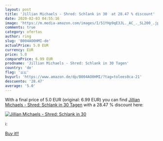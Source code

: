 ```yaml
---
layout: post
title: 'Jillian Michaels - Shred: Schlank in 30  at 28.47 % discount'
date: 2020-02-03 04:55:16
image: 'https://m.media-amazon.com/images/I/51YHp9qE3JL._AC_._SL200_.jpg'
comments: true
category: ofertas
author: ring
slug: 'B004AO0HMI-de'
actualPrice: 5.0 EUR
currency: EUR
price: 5.0
comparePrice: 6.99 EUR
prodname: 'Jillian Michaels - Shred: Schlank in 30 Tagen'
country: 'de'
flag: '🇩🇪'
buyurl: 'https://www.amazon.de/dp/B004AO0HMI/?tag=tolees0ca-21'
descuento: '28.47'
average: '5.0'
---
```


With a final price of 5.0 EUR (original: 6.99 EUR) you can find [Jillian Michaels - Shred: Schlank in 30 Tagen](https://www.amazon.de/dp/B004AO0HMI/?tag=tolees0ca-21) with a  28.47 % discount here:

[![Jillian Michaels - Shred: Schlank in 30 ](https://m.media-amazon.com/images/I/51YHp9qE3JL._AC_._SL200_.jpg)](https://www.amazon.de/dp/B004AO0HMI/?tag=tolees0ca-21)

ℹ️:


[Buy it!!](https://www.amazon.de/dp/B004AO0HMI/?tag=tolees0ca-21)
